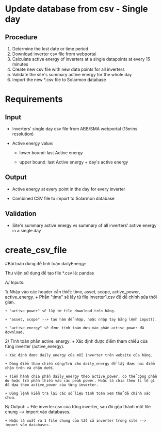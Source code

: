 # Update database from csv - Single day

## Procedure
1.	Determine the lost date or time period 
2.	Download inverter csv file from webportal
3.	Calculate active energy of inverters at a single datapoints at every 15 minutes 
4.  Create new csv file with new data points for all inverters 
4.	Validate the site's summary active energy for the whole day 
5.	Import the new *.csv file to Solarmon database

# Requirements
## Input
-  Inverters' single day csv file from ABB/SMA webportal (15mins resolution)

-  Active energy value: 

    + lower bound: last Active energy

    + upper bound: last Active energy + day's active energy

## Output
- Active energy at every point in the day for every inverter

- Combined CSV file to import to Solarmon database

## Validation
- Site's summary active energy vs summary of all inverters' active energy in a single day

# create_csv_file

#Bài toán dùng để tính toán dailyEnergy:

Thư viện sử dụng để tạo file *.csv là: pandas

A/ Inputs:

1/ Nhập vào các header cần thiết: time, asset, scope, active_power, active_energy.
    + Phần "time" sẽ lấy từ file inverter1.csv để dễ chỉnh sửa thời gian.

    + "active_power" sẽ lấy từ file download trên hãng.

    + "asset, scope" --> tạo hàm để nhập, hoặc nhập tay bằng lệnh input().

    + "active_energy" sẽ được tính toán dựa vào phần active_power đã download.

2/ Tính toán phần active_energy:
    + Xác định được điểm tham chiếu của từng inverter (active_energy).

    + Xác định được daily_energy của mỗi inverter trên website của hãng.

    + Dùng điểm tham chiếu cộng/trừ cho daily_energy để lấy được hai điểm chặn trên và chặn dưới.

    + Tiến hành chia phần daily_energy theo active_power, có thể cộng phần dư hoặc trừ phần thiếu vào các peak power. Hoặc là chia theo tỉ lệ gì đó dựa theo active_power của từng inverter.

    + Dùng lệnh kiểm tra lại các số liệu tính toán xem thử đã chính xác chưa.

B/ Output:
    + File inverter.csv của từng inverter, sau đó gộp thành một file chung --> import vào databases.

    + Hoặc là xuất ra 1 file chung của tất cả inverter trong site --> import vào databases. 
